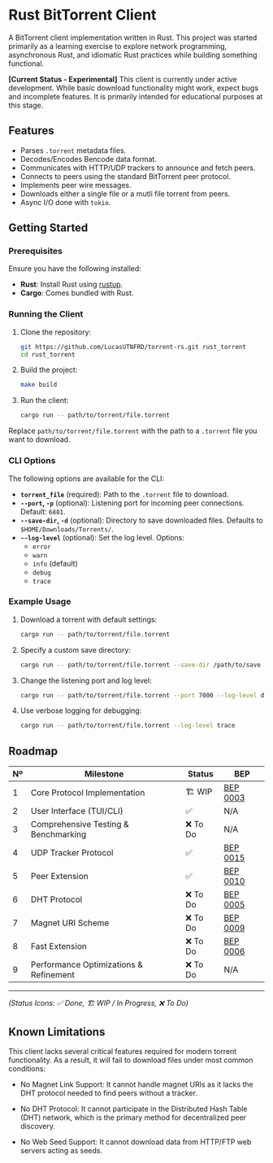 # Rust BitTorrent Client

A BitTorrent client implementation written in Rust. This project was started primarily as a learning exercise to explore network programming, asynchronous Rust, and idiomatic Rust practices while building something functional.

**[Current Status - Experimental]**
This client is currently under active development. While basic download functionality might work, expect bugs and incomplete features. It is primarily intended for educational purposes at this stage.

## Features

* Parses `.torrent` metadata files.
* Decodes/Encodes Bencode data format.
* Communicates with HTTP/UDP trackers to announce and fetch peers.
* Connects to peers using the standard BitTorrent peer protocol.
* Implements peer wire messages.
* Downloads either a single file or a mutli file torrent from peers.
* Async I/O done with `tokio`.


## Getting Started

### Prerequisites

Ensure you have the following installed:

- **Rust**: Install Rust using [rustup](https://rustup.rs/).
- **Cargo**: Comes bundled with Rust.

### Running the Client

1. Clone the repository:

   ```bash
   git https://github.com/LucasUTNFRD/torrent-rs.git rust_torrent
   cd rust_torrent
   ```

2. Build the project:
   ```bash
   make build
   ```

3. Run the client:

   ```bash
   cargo run -- path/to/torrent/file.torrent
   ```

  Replace `path/to/torrent/file.torrent` with the path to a `.torrent` file you want to download.

### CLI Options

The following options are available for the CLI:

- **`torrent_file`** (required): Path to the `.torrent` file to download.
- **`--port`, `-p`** (optional): Listening port for incoming peer connections. Default: `6881`.
- **`--save-dir`, `-d`** (optional): Directory to save downloaded files. Defaults to `$HOME/Downloads/Torrents/`.
- **`--log-level`** (optional): Set the log level. Options:
  - `error`
  - `warn`
  - `info` (default)
  - `debug`
  - `trace`

### Example Usage

1. Download a torrent with default settings:
   ```bash
   cargo run -- path/to/torrent/file.torrent
   ```

2. Specify a custom save directory:
   ```bash
   cargo run -- path/to/torrent/file.torrent --save-dir /path/to/save
   ```

3. Change the listening port and log level:
   ```bash
   cargo run -- path/to/torrent/file.torrent --port 7000 --log-level debug
   ```

4. Use verbose logging for debugging:
   ```bash
   cargo run -- path/to/torrent/file.torrent --log-level trace
   ```


## Roadmap

| Nº  | Milestone                              | Status  | BEP                                                      |
| --- | -------------------------------------- | ------- | -------------------------------------------------------- |
| 1   | Core Protocol Implementation           | 🏗️ WIP | [BEP 0003](http://www.bittorrent.org/beps/bep_0003.html) |
| 2   | User Interface (TUI/CLI)               | ✅       | N/A                                                      |
| 3   | Comprehensive Testing & Benchmarking   | ❌ To Do | N/A                                                      |
| 4   | UDP Tracker Protocol                   | ✅       | [BEP 0015](http://www.bittorrent.org/beps/bep_0015.html) |
| 5   | Peer Extension                         | ✅       | [BEP 0010](http://www.bittorrent.org/beps/bep_0010.html) |
| 6   | DHT Protocol                           | ❌ To Do | [BEP 0005](https://bittorrent.org/beps/bep_0005.html)    |
| 7   | Magnet URI Scheme                      | ❌ To Do | [BEP 0009](http://www.bittorrent.org/beps/bep_0009.html) |
| 8   | Fast Extension                         | ❌ To Do | [BEP 0006](http://www.bittorrent.org/beps/bep_0006.html) |
| 9   | Performance Optimizations & Refinement | ❌ To Do | N/A                                                      |
---

*(Status Icons: ✅ Done, 🏗️ WIP / In Progress, ❌ To Do)*

## Known Limitations

This client lacks several critical features required for modern torrent functionality. As a result, it will fail to download files under most common conditions:

* No Magnet Link Support: It cannot handle magnet URIs as it lacks the DHT protocol needed to find peers without a tracker.

* No DHT Protocol: It cannot participate in the Distributed Hash Table (DHT) network, which is the primary method for decentralized peer discovery.

* No Web Seed Support: It cannot download data from HTTP/FTP web servers acting as seeds.
